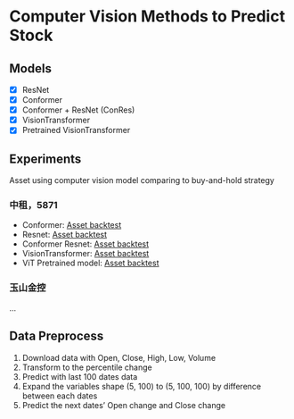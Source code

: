 # Computer Vision Methods to Predict Stock 
## Models
- [x] ResNet
- [x] Conformer
- [x] Conformer + ResNet (ConRes)
- [x] VisionTransformer
- [x] Pretrained VisionTransformer
## Experiments
Asset using computer vision model comparing to buy-and-hold strategy
### 中租，5871
- Conformer: [Asset backtest](https://github.com/KJJHHH/Stock/blob/main/cv/Models/Model_Result/Conformer-CNN_class2_5871_backtest.png) 
- Resnet: [Asset backtest](https://github.com/KJJHHH/Stock/blob/main/cv/Models/Model_Result/Conformer-Resnet_class2_5871_backtest.png) 
- Conformer Resnet: [Asset backtest](https://github.com/KJJHHH/Stock/blob/main/cv/Models/Model_Result/ResNet_class2_5871_backtest.png) 
- VisionTransformer: [Asset backtest](https://github.com/KJJHHH/Stock/blob/main/cv/Models/Model_Result/Vision-Transformer_class2_5871_backtest.png)
- ViT Pretrained model: [Asset backtest](https://github.com/KJJHHH/Stock/blob/main/cv/Model-Pretrains/Pretrains/Result/ViT_b_16_class2_5871_backtest.png) 
### 玉山金控
...
## Data Preprocess
1. Download data with Open, Close, High, Low, Volume
2. Transform to the percentile change
3. Predict with last 100 dates data
4. Expand the variables shape (5, 100) to (5, 100, 100) by difference between each dates
5. Predict the next dates’ Open change and Close change



